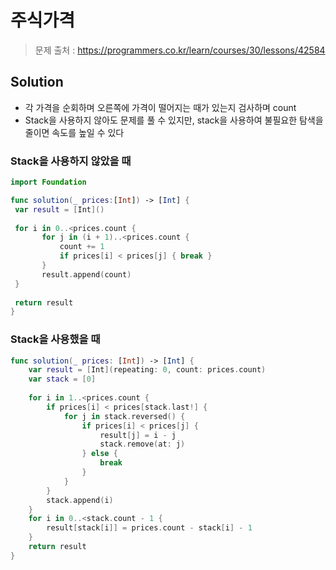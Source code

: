 # 주식가격

> 문제 출처 : https://programmers.co.kr/learn/courses/30/lessons/42584

## Solution

- 각 가격을 순회하며 오른쪽에 가격이 떨어지는 때가 있는지 검사하며 count
- Stack을 사용하지 않아도 문제를 풀 수 있지만, stack을 사용하여 불필요한 탐색을 줄이면 속도를 높일 수 있다

### Stack을 사용하지 않았을 때

 ```swift
import Foundation

func solution(_ prices:[Int]) -> [Int] {
  var result = [Int]()
  
  for i in 0..<prices.count {
		for j in (i + 1)..<prices.count {
			count += 1
			if prices[i] < prices[j] { break }
		} 
		result.append(count)
  }
  
  return result
}
 ```

### Stack을 사용했을 때

```swift
func solution(_ prices: [Int]) -> [Int] {
    var result = [Int](repeating: 0, count: prices.count)
    var stack = [0]
  
    for i in 1..<prices.count {
        if prices[i] < prices[stack.last!] {
            for j in stack.reversed() {
                if prices[i] < prices[j] {
                    result[j] = i - j
                    stack.remove(at: j)
                } else {
                    break
                }
            }
        }
        stack.append(i)
    }
    for i in 0..<stack.count - 1 {
        result[stack[i]] = prices.count - stack[i] - 1
    }
    return result
}
```

